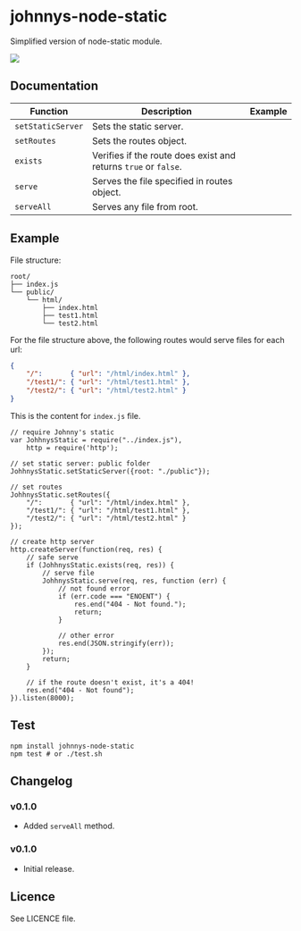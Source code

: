 johnnys-node-static
===================

Simplified version of node-static module.

![](https://nodei.co/npm/johnnys-node-static.png)

## Documentation

<table>
  <thead>
    <tr>
      <th>Function</th>
      <th>Description</th>
      <th>Example</th>
    </tr>
  </thead>
  <tbody>
    <tr>
      <td><code>setStaticServer</code></td>
      <td>Sets the static server.</td>
      <td></td>
    </tr>
    <tr>
      <td><code>setRoutes</code></td>
      <td>Sets the routes object.</td>
      <td></td>
    </tr>
    <tr>
      <td><code>exists</code></td>
      <td>Verifies if the route does exist and returns <code>true</code> or <code>false</code>.</td>
      <td></td>
    </tr>
    <tr>
      <td><code>serve</code></td>
      <td>Serves the file specified in routes object.</td>
      <td></td>
    </tr>
    <tr>
      <td><code>serveAll</code></td>
      <td>Serves any file from root.</td>
      <td></td>
    </tr>
  </tbody>
</table>

## Example

File structure:
```
root/
├── index.js
└── public/
    └── html/
        ├── index.html
        ├── test1.html
        └── test2.html
```

For the file structure above, the following routes would serve files for each url:

```JSON
{
    "/":       { "url": "/html/index.html" },
    "/test1/": { "url": "/html/test1.html" },
    "/test2/": { "url": "/html/test2.html" }
}
```

This is the content for `index.js` file.

```JS
// require Johnny's static
var JohhnysStatic = require("../index.js"),
    http = require('http');

// set static server: public folder
JohhnysStatic.setStaticServer({root: "./public"});

// set routes
JohhnysStatic.setRoutes({
    "/":       { "url": "/html/index.html" },
    "/test1/": { "url": "/html/test1.html" },
    "/test2/": { "url": "/html/test2.html" }
});

// create http server
http.createServer(function(req, res) {
    // safe serve
    if (JohhnysStatic.exists(req, res)) {
        // serve file
        JohhnysStatic.serve(req, res, function (err) {
            // not found error
            if (err.code === "ENOENT") {
                res.end("404 - Not found.");
                return;
            }

            // other error
            res.end(JSON.stringify(err));
        });
        return;
    }

    // if the route doesn't exist, it's a 404!
    res.end("404 - Not found");
}).listen(8000);
```

## Test

```
npm install johnnys-node-static
npm test # or ./test.sh
```

## Changelog

### v0.1.0
 - Added `serveAll` method.

### v0.1.0
 - Initial release.

## Licence

See LICENCE file.
